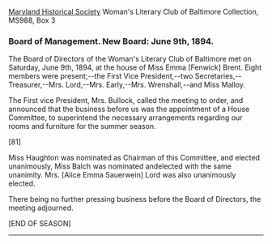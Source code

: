 [Maryland Historical Society](http://mdhs.org/) Woman's Literary Club of Baltimore Collection, MS988, Box 3

### Board of Management. New Board: June 9th, 1894.

The Board of Directors of the Woman's Literary Club of Baltimore met on Saturday, June 9th, 1894, at the house of Miss Emma [Fenwick] Brent. Eight members were present;--the First Vice President,--two Secretaries,--Treasurer,--Mrs. Lord,--Mrs. Early,--Mrs. Wrenshall,--and Miss Malloy.

The First vice President, Mrs. Bullock, called the meeting to order, and announced that the business before us was the appointment of a House Committee, to superintend the necessary arrangements regarding our rooms and furniture for the summer season.

[81]

Miss Haughton was nominated as Chairman of this Committee, and elected unanimously, Miss Balch was nominated andelected with the same unanimity. Mrs. [Alice Emma Sauerwein] Lord was also unanimously elected.

There being no further pressing business before the Board of Directors, the meeting adjourned.

[END OF SEASON]

<hr>